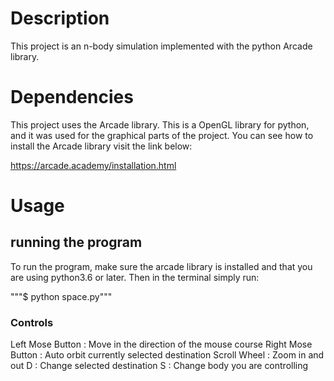 # Description

This project is an n-body simulation implemented with the python Arcade library.

# Dependencies

This project uses the Arcade library. This is a OpenGL library for python, and it was used for the graphical parts of the project. You can see how to install the Arcade library visit the link below:  

https://arcade.academy/installation.html

# Usage

## running the program

To run the program, make sure the arcade library is installed and that you are using python3.6 or later. Then in the terminal simply run: 

"""$ python space.py"""
 

### Controls

Left Mose Button  : Move in the direction of the mouse course
Right Mose Button : Auto orbit currently selected destination
Scroll Wheel			: Zoom in and out
D 								: Change selected destination
S                 : Change body you are controlling